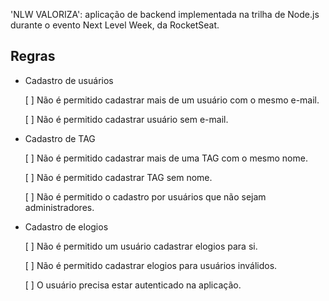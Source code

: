 'NLW VALORIZA': aplicação de backend implementada na trilha de Node.js durante o evento Next Level Week, da RocketSeat.

## Regras

- Cadastro de usuários

    [  ] Não é permitido cadastrar mais de um usuário com o mesmo e-mail.

    [ ] Não é permitido cadastrar usuário sem e-mail.

- Cadastro de TAG

    [ ] Não é permitido cadastrar mais de uma TAG com o mesmo nome.

    [ ] Não é permitido cadastrar TAG sem nome.

    [ ] Não é permitido o cadastro por usuários que não sejam administradores.

- Cadastro de elogios

    [ ] Não é permitido um usuário cadastrar elogios para si.

    [ ] Não é permitido cadastrar elogios para usuários inválidos.

    [ ] O usuário precisa estar autenticado na aplicação.
